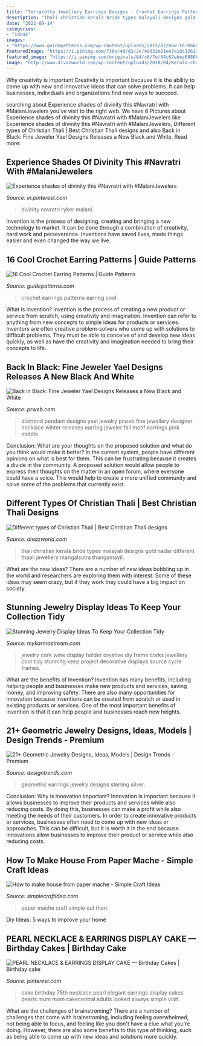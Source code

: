 ```yaml
---
title: "Terracotta Jewellery Earrings Designs : Crochet Earrings Patterns Earring Cool"
description: "Thali christian kerala bride types malayali designs gold nadar different thaali jewellery mangalsutra thangamayil"
date: "2022-09-14"
categories:
- "ideas"
images:
- "https://www.guidepatterns.com/wp-content/uploads/2015/07/How-to-Make-Crochet-Earrings.jpg"
featuredImage: "https://i.pinimg.com/736x/40/d3/2e/40d32e81ee7a18c1261389830ba29a6d.jpg"
featured_image: "https://i.pinimg.com/originals/64/c6/7e/64c67ebea68868530670c5420df6a8ec.jpg"
image: "http://www.divazworld.com/wp-content/uploads/2018/04/Kerala-christain-thaali.jpg"
---
```



Why creativity is important
Creativity is important because it is the ability to come up with new and innovative ideas that can solve problems. It can help businesses, individuals and organizations find new ways to succeed.

	

		
searching about Experience shades of divinity this #Navratri with #MalaniJewelers you've visit to the right web. We have 8 Pictures about Experience shades of divinity this #Navratri with #MalaniJewelers like Experience shades of divinity this #Navratri with #MalaniJewelers, Different types of Christian Thali | Best Christian Thali designs and also Back in Black: Fine Jeweler Yael Designs Releases a New Black and White. Read more:
		
    
## Experience Shades Of Divinity This #Navratri With #MalaniJewelers

<img loading=lazy src="https://i.pinimg.com/736x/40/d3/2e/40d32e81ee7a18c1261389830ba29a6d.jpg" onerror="this.onerror=null;this.src='https://tse2.mm.bing.net/th?id=OIP.Cye8BupWUHsWn1LkS5onZgHaJ3&amp;pid=15.1';" alt="Experience shades of divinity this #Navratri with #MalaniJewelers">

_Source: in.pinterest.com_

>divinity navratri ryker malani. 

	

Invention is the process of designing, creating and bringing a new technology to market. It can be done through a combination of creativity, hard work and perseverance. Inventions have saved lives, made things easier and even changed the way we live.

    
## 16 Cool Crochet Earring Patterns | Guide Patterns

<img loading=lazy src="https://www.guidepatterns.com/wp-content/uploads/2015/07/How-to-Make-Crochet-Earrings.jpg" onerror="this.onerror=null;this.src='https://tse2.mm.bing.net/th?id=OIP.PHD3WMWSSp5ghUdiGBQ14AHaJ4&amp;pid=15.1';" alt="16 Cool Crochet Earring Patterns | Guide Patterns">

_Source: guidepatterns.com_

>crochet earrings patterns earring cool. 

	

What is invention?
Invention is the process of creating a new product or service from scratch, using creativity and imagination. Invention can refer to anything from new concepts to simple ideas for products or services. Inventors are often creative problem-solvers who come up with solutions to difficult problems. They must be able to conceive of and develop new ideas quickly, as well as have the creativity and imagination needed to bring their concepts to life.

    
## Back In Black: Fine Jeweler Yael Designs Releases A New Black And White

<img loading=lazy src="http://ww1.prweb.com/prfiles/2009/07/17/1603444/063copy.jpg" onerror="this.onerror=null;this.src='https://tse3.mm.bing.net/th?id=OIP.p5nV3zb1Y5U4ASdkWP_vxQHaJh&amp;pid=15.1';" alt="Back in Black: Fine Jeweler Yael Designs Releases a New Black and White">

_Source: prweb.com_

>diamond pendant designs yael jewelry prweb fine jewellery designer necklace winter releases earring jeweler fall motif earrings pink middle. 

	

Conclusion: What are your thoughts on the proposed solution and what do you think would make it better?
In the current system, people have different opinions on what is best for them. This can be frustrating because it creates a divide in the community. A proposed solution would allow people to express their thoughts on the matter in an open forum, where everyone could have a voice. This would help to create a more unified community and solve some of the problems that currently exist.

    
## Different Types Of Christian Thali | Best Christian Thali Designs

<img loading=lazy src="http://www.divazworld.com/wp-content/uploads/2018/04/Kerala-christain-thaali.jpg" onerror="this.onerror=null;this.src='https://tse2.mm.bing.net/th?id=OIP.M-_Z6aH5pMtYxdYrayqWSAHaE8&amp;pid=15.1';" alt="Different types of Christian Thali | Best Christian Thali designs">

_Source: divazworld.com_

>thali christian kerala bride types malayali designs gold nadar different thaali jewellery mangalsutra thangamayil. 

	

What are the new ideas?
There are a number of new ideas bubbling up in the world and researchers are exploring them with interest. Some of these ideas may seem crazy, but if they work they could have a big impact on society.

    
## Stunning Jewelry Display Ideas To Keep Your Collection Tidy

<img loading=lazy src="https://mykarmastream.com/wp-content/uploads/2017/08/jewelry-organizer-2.jpg" onerror="this.onerror=null;this.src='https://tse4.mm.bing.net/th?id=OIP.ricie0B0nyTwaI-R4w8nxAHaJ4&amp;pid=15.1';" alt="Stunning Jewelry Display Ideas To Keep Your Collection Tidy">

_Source: mykarmastream.com_

>jewelry cork wine display holder creative diy frame corks jewellery cool tidy stunning keep project decorative displays source cycle frames. 

	

What are the benefits of Invention?
Invention has many benefits, including helping people and businesses make new products and services, saving money, and improving safety. There are also many opportunities for innovation because inventions can be created from scratch or used in existing products or services. One of the most important benefits of invention is that it can help people and businesses reach new heights.

    
## 21+ Geometric Jewelry Designs, Ideas, Models | Design Trends - Premium

<img loading=lazy src="https://images.designtrends.com/wp-content/uploads/2016/08/05172721/Geometric-Sterling-Silver-Earrings.jpg" onerror="this.onerror=null;this.src='https://tse3.mm.bing.net/th?id=OIP.gKKXGwoFPBhjCvDFDiZKRwHaId&amp;pid=15.1';" alt="21+ Geometric Jewelry Designs, Ideas, Models | Design Trends - Premium">

_Source: designtrends.com_

>geometric earrings jewelry designs sterling silver. 

	

Conclusion: Why is innovation important?
Innovation is important because it allows businesses to improve their products and services while also reducing costs. By doing this, businesses can make a profit while also meeting the needs of their customers. In order to create innovative products or services, businesses often need to come up with new ideas or approaches. This can be difficult, but it is worth it in the end because innovations allow businesses to improve their product or service while also reducing costs.

    
## How To Make House From Paper Mache - Simple Craft Ideas

<img loading=lazy src="https://simplecraftidea.com/wp-content/uploads/2016/08/81-8-768x1024-1.jpg" onerror="this.onerror=null;this.src='https://tse1.mm.bing.net/th?id=OIP.KGtWz1uf3jsMnezK78TQTAHaJ4&amp;pid=15.1';" alt="How to make house from paper mache - Simple Craft Ideas">

_Source: simplecraftidea.com_

>paper mache craft simple cut then. 

	

Diy Ideas: 5 ways to improve your home

    
## PEARL NECKLACE &amp; EARRINGS DISPLAY CAKE — Birthday Cakes | Birthday Cake

<img loading=lazy src="https://i.pinimg.com/originals/64/c6/7e/64c67ebea68868530670c5420df6a8ec.jpg" onerror="this.onerror=null;this.src='https://tse4.mm.bing.net/th?id=OIP.UR2VJIAMEz3JoEHUM-R7wQHaJ4&amp;pid=15.1';" alt="PEARL NECKLACE &amp; EARRINGS DISPLAY CAKE — Birthday Cakes | Birthday cake">

_Source: pinterest.com_

>cake birthday 75th necklace pearl elegant earrings display cakes pearls mum mom cakecentral adults looked always simple visit. 

	

What are the challenges of brainstroming?
There are a number of challenges that come with brainstroming, including feeling overwhelmed, not being able to focus, and feeling like you don't have a clue what you're doing. However, there are also some benefits to this type of thinking, such as being able to come up with new ideas and solutions more quickly.

